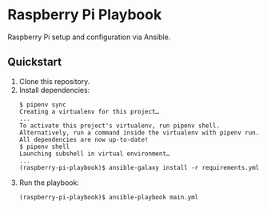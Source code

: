 Raspberry Pi Playbook
=====================

Raspberry Pi setup and configuration via Ansible.

Quickstart
----------

1. Clone this repository.
2. Install dependencies:
    ```shell
    $ pipenv sync
    Creating a virtualenv for this project…
    ...
    To activate this project's virtualenv, run pipenv shell.
    Alternatively, run a command inside the virtualenv with pipenv run.
    All dependencies are now up-to-date!
    $ pipenv shell
    Launching subshell in virtual environment…
    ...
    (raspberry-pi-playbook)$ ansible-galaxy install -r requirements.yml
    ```
3. Run the playbook:
    ```shell
    (raspberry-pi-playbook)$ ansible-playbook main.yml
    ```

